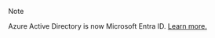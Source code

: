 > [!NOTE]
> Azure Active Directory is now Microsoft Entra ID. [Learn more.](/azure/active-directory/fundamentals/new-name)
